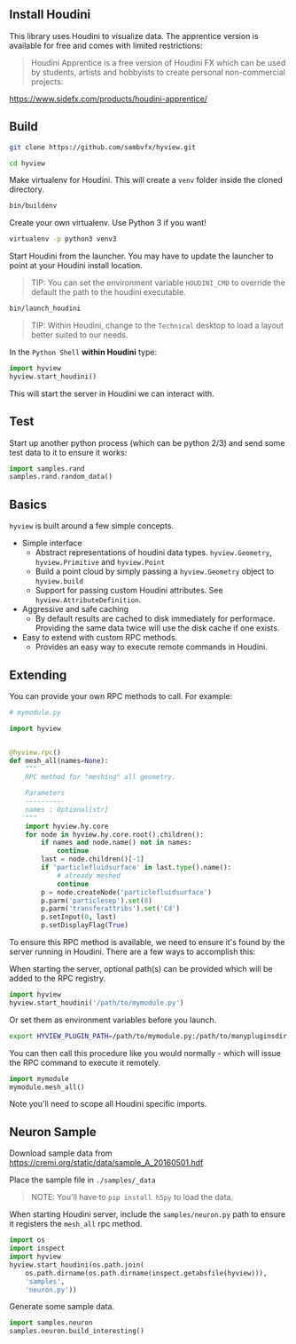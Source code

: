 ## Install Houdini
This library uses Houdini to visualize data. The apprentice version is available for free and comes with limited restrictions:

> Houdini Apprentice is a free version of Houdini FX which can be used by students, artists and hobbyists to create personal non-commercial projects. 

https://www.sidefx.com/products/houdini-apprentice/

## Build
```bash
git clone https://github.com/sambvfx/hyview.git
```

```bash
cd hyview
```

Make virtualenv for Houdini. This will create a `venv` folder inside the cloned directory.
```bash
bin/buildenv
```

Create your own virtualenv. Use Python 3 if you want!

```bash
virtualenv -p python3 venv3
```

Start Houdini from the launcher. You may have to update the launcher to point at your Houdini install location.

> TIP: You can set the environment variable `HOUDINI_CMD` to override the default the path to the houdini executable.

```bash
bin/launch_houdini
```

> TIP: Within Houdini, change to the `Technical` desktop to load a layout better suited to our needs.

In the `Python Shell` **within Houdini** type:

```python
import hyview
hyview.start_houdini()
```

This will start the server in Houdini we can interact with.

## Test

Start up another python process (which can be python 2/3) and send some test data to it to ensure it works:
```python
import samples.rand
samples.rand.random_data()
```

## Basics

`hyview` is built around a few simple concepts.

- Simple interface
  - Abstract representations of houdini data types. `hyview.Geometry`, `hyview.Primitive` and `hyview.Point`
  - Build a point cloud by simply passing a `hyview.Geometry` object to `hyview.build`
  - Support for passing custom Houdini attributes. See `hyview.AttributeDefinition`.
- Aggressive and safe caching
  - By default results are cached to disk immediately for performace. Providing the same data twice will use the disk cache if one exists.
- Easy to extend with custom RPC methods.
  - Provides an easy way to execute remote commands in Houdini.

## Extending

You can provide your own RPC methods to call. For example:

```python
# mymodule.py

import hyview


@hyview.rpc()
def mesh_all(names=None):
    """
    RPC method for "meshing" all geometry.

    Parameters
    ----------
    names : Optional[str]
    """
    import hyview.hy.core
    for node in hyview.hy.core.root().children():
        if names and node.name() not in names:
            continue
        last = node.children()[-1]
        if 'particlefluidsurface' in last.type().name():
            # already meshed
            continue
        p = node.createNode('particlefluidsurface')
        p.parm('particlesep').set(8)
        p.parm('transferattribs').set('Cd')
        p.setInput(0, last)
        p.setDisplayFlag(True)
```

To ensure this RPC method is available, we need to ensure it's found by the server running in Houdini. There are a few ways to accomplish this:

When starting the server, optional path(s) can be provided which will be added to the RPC registry.

```python
import hyview
hyview.start_houdini('/path/to/mymodule.py')
```

Or set them as environment variables before you launch.
 
```bash
export HYVIEW_PLUGIN_PATH=/path/to/mymodule.py:/path/to/manypluginsdir
```

You can then call this procedure like you would normally - which will issue the RPC command to execute it remotely.

```python
import mymodule
mymodule.mesh_all()
```

Note you'll need to scope all Houdini specific imports.

## Neuron Sample

Download sample data from https://cremi.org/static/data/sample_A_20160501.hdf

Place the sample file in `./samples/_data`

> NOTE: You'll have to `pip install h5py` to load the data.

When starting Houdini server, include the `samples/neuron.py` path to ensure it registers the `mesh_all` rpc method.

```python
import os
import inspect
import hyview
hyview.start_houdini(os.path.join(
    os.path.dirname(os.path.dirname(inspect.getabsfile(hyview))),
    'samples',
    'neuron.py'))
```

Generate some sample data.

```python
import samples.neuron
samples.neuron.build_interesting()
```